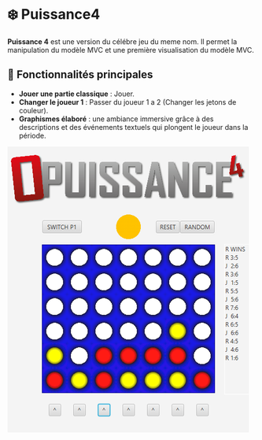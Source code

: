 # ❄️ Puissance4

**Puissance 4** est une version du célébre jeu du meme nom.
Il permet la manipulation du modèle MVC et une première visualisation du modèle MVC. 


## 🚀 Fonctionnalités principales
- **Jouer une partie classique** : Jouer.
- **Changer le joueur 1** :  Passer du joueur 1 a 2 (Changer les jetons de couleur).
- **Graphismes élaboré** : une ambiance immersive grâce à des descriptions et des événements textuels qui plongent le joueur dans la période.

![Illustration partie](images/puissance4.png) 
